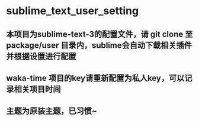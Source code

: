 # sublime_text_user_setting

## 本项目为sublime-text-3的配置文件，请 git clone 至 package/user 目录内，sublime会自动下载相关插件并根据设置进行配置

## waka-time 项目的key请重新配置为私人key，可以记录相关项目时间

## 主题为原装主题，已习惯~
